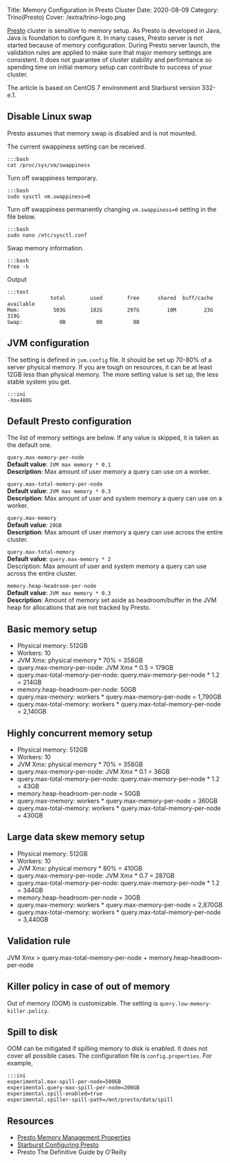 Title: Memory Configuration in Presto Cluster
Date: 2020-08-09
Category: Trino(Presto)
Cover: /extra/trino-logo.png

[Presto](https://prestodb.io/) cluster is sensitive to memory setup. As Presto is developed in Java, Java is foundation to configure it. In many cases, Presto server is not started because of memory configuration. During Presto server launch, the validation rules are applied to make sure that major memory settings are consistent. It does not guarantee of cluster stability and performance so spending time on initial memory setup can contribute to success of your cluster.

The article is based on CentOS 7 environment and Starburst version 332-e.1.

## Disable Linux swap

Presto assumes that memory swap is disabled and is not mounted.

The current swappiness setting can be received.

    :::bash
    cat /proc/sys/vm/swappiness

Turn off swappiness temporary.

    :::bash
    sudo sysctl vm.swappiness=0

Turn off swappiness permanently changing `vm.swappiness=0` setting in the file below.

    :::bash
    sudo nano /etc/sysctl.conf

Swap memory information.

    :::bash
    free -h

Output

    :::text
                  total        used        free      shared  buff/cache   available
    Mem:           503G        182G        297G         10M         23G        319G
    Swap:            0B          0B          0B

## JVM configuration

The setting is defined in `jvm.config` file. It should be set up 70-80% of a server physical memory. If you are tough on resources, it can be at least 12GB less than physical memory. The more setting value is set up, the less stable system you get.

    :::ini
    -Xmx480G

## Default Presto configuration

The list of memory settings are below. If any value is skipped, it is taken as the default one.

`query.max-memory-per-node`<br>
**Default value**: `JVM max memory * 0.1`<br>
**Description**: Max amount of user memory a query can use on a worker.

`query.max-total-memory-per-node`<br>
**Default value**: `JVM max memory * 0.3`<br>
**Description**: Max amount of user and system memory a query can use on a worker.

`query.max-memory`<br>
**Default value**: `20GB`<br>
**Description**: Max amount of user memory a query can use across the entire cluster.

`query.max-total-memory`<br>
**Default value**: `query.max-memory * 2`<br>
Description: Max amount of user and system memory a query can use across the entire cluster.

`memory.heap-headroom-per-node`<br>
**Default value**: `JVM max memory * 0.3`<br>
**Description**: Amount of memory set aside as headroom/buffer in the JVM heap for allocations that are not tracked by Presto.

## Basic memory setup

* Physical memory: 512GB
* Workers: 10
* JVM Xmx: physical memory * 70% = 358GB
* query.max-memory-per-node: JVM Xmx * 0.5 = 179GB
* query.max-total-memory-per-node: query.max-memory-per-node * 1.2 = 214GB
* memory.heap-headroom-per-node: 50GB
* query.max-memory: workers * query.max-memory-per-node = 1,790GB
* query.max-total-memory: workers * query.max-total-memory-per-node = 2,140GB

## Highly concurrent memory setup
* Physical memory: 512GB
* Workers: 10
* JVM Xmx: physical memory * 70% = 358GB
* query.max-memory-per-node: JVM Xmx * 0.1 = 36GB
* query.max-total-memory-per-node: query.max-memory-per-node * 1.2 = 43GB
* memory.heap-headroom-per-node = 50GB
* query.max-memory: workers * query.max-memory-per-node = 360GB
* query.max-total-memory: workers * query.max-total-memory-per-node = 430GB

## Large data skew memory setup
* Physical memory: 512GB
* Workers: 10
* JVM Xmx: physical memory * 80% = 410GB
* query.max-memory-per-node: JVM Xmx * 0.7 = 287GB
* query.max-total-memory-per-node: query.max-memory-per-node * 1.2 = 344GB
* memory.heap-headroom-per-node = 30GB
* query.max-memory: workers * query.max-memory-per-node = 2,870GB
* query.max-total-memory: workers * query.max-total-memory-per-node = 3,440GB

## Validation rule
JVM Xmx > query.max-total-memory-per-node + memory.heap-headroom-per-node

## Killer policy in case of out of memory
Out of memory (OOM) is customizable. The setting is `query.low-memory-killer.policy`. 

## Spill to disk
OOM can be mitigated if spilling memory to disk is enabled. It does not cover all possible cases. The configuration file is `config.properties`. For example,

    :::ini
    experimental.max-spill-per-node=500GB
    experimental.query-max-spill-per-node=200GB
    experimental.spill-enabled=true
    experimental.spiller-spill-path=/mnt/presto/data/spill

## Resources

* [Presto Memory Management Properties](https://prestodb.io/docs/current/admin/properties.html#memory-management-properties)
* [Starburst Configuring Presto](https://docs.starburstdata.com/latest/presto-admin/installation/presto-configuration.html)
* Presto The Definitive Guide by O’Reilly
